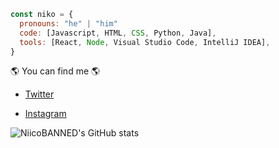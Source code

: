 ```javascript
const niko = {
  pronouns: "he" | "him"
  code: [Javascript, HTML, CSS, Python, Java],
  tools: [React, Node, Visual Studio Code, IntelliJ IDEA],
}
```

🌎 You can find me 🌎

- [Twitter](https://twitter.com/NiicoBANNED)

- [Instagram](https://www.instagram.com/niicobanned)

![NiicoBANNED's GitHub stats](https://github-readme-stats.vercel.app/api?username=NiicoBANNED)
